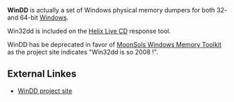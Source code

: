 **WinDD** is actually a set of Windows physical memory dumpers for both
32- and 64-bit [Windows](Windows "wikilink").

Win32dd is included on the [Helix Live CD](Helix "wikilink") response
tool.

WinDD has be deprecated in favor of [MoonSols Windows Memory
Toolkit](http://www.moonsols.com/windows-memory-toolkit/) as the project
site indicates "Win32dd is so 2008 !".

## External Linkes

- [WinDD project site](http://windd.msuiche.net/)